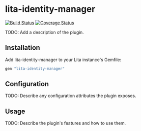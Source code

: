 # lita-identity-manager

[![Build Status](https://travis-ci.org/sebastiangeiger/lita-identity-manager.png?branch=master)](https://travis-ci.org/sebastiangeiger/lita-identity-manager)
[![Coverage Status](https://coveralls.io/repos/sebastiangeiger/lita-identity-manager/badge.png)](https://coveralls.io/r/sebastiangeiger/lita-identity-manager)

TODO: Add a description of the plugin.

## Installation

Add lita-identity-manager to your Lita instance's Gemfile:

``` ruby
gem "lita-identity-manager"
```

## Configuration

TODO: Describe any configuration attributes the plugin exposes.

## Usage

TODO: Describe the plugin's features and how to use them.
